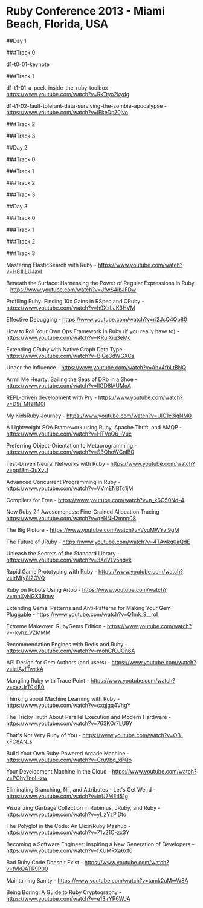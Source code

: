# Ruby Conference 2013 - Miami Beach, Florida, USA

##Day 1

###Track 0

  d1-t0-01-keynote

###Track 1

  d1-t1-01-a-peek-inside-the-ruby-toolbox -
  https://www.youtube.com/watch?v=RkTtyo2kydg

  d1-t1-02-fault-tolerant-data-surviving-the-zombie-apocalypse -
  https://www.youtube.com/watch?v=iEkeDp70jvo

###Track 2

###Track 3

##Day 2

###Track 0

###Track 1

###Track 2

###Track 3

##Day 3

###Track 0

###Track 1

###Track 2

###Track 3

Mastering ElasticSearch with Ruby - 
https://www.youtube.com/watch?v=H81IiLUJavI

Beneath the Surface: Harnessing the Power of Regular Expressions in Ruby - 
https://www.youtube.com/watch?v=JfwS4ibJFDw

Profiling Ruby: Finding 10x Gains in RSpec and CRuby - 
https://www.youtube.com/watch?v=h9XzLJK3HVM

Effective Debugging - 
https://www.youtube.com/watch?v=ri2JcQ4Qp80

How to Roll Your Own Ops Framework in Ruby (if you really have to) - 
https://www.youtube.com/watch?v=KRuIXiq3eMc

Extending CRuby with Native Graph Data Type - 
https://www.youtube.com/watch?v=BjGa3dWGXCs

Under the Influence - 
https://www.youtube.com/watch?v=Ahx4fbLtBNQ

Arrrr! Me Hearty: Sailing the Seas of DRb in a Shoe - 
https://www.youtube.com/watch?v=IlGD8lAUMoA

REPL-driven development with Pry - 
https://www.youtube.com/watch?v=D9j_Mf91M0I

My KidsRuby Journey - 
https://www.youtube.com/watch?v=UlG1c3igNM0

A Lightweight SOA Framework using Ruby, Apache Thrift, and AMQP -
https://www.youtube.com/watch?v=HTVoQ6_iVuc

Preferring Object-Orientation to Metaprogramming - 
https://www.youtube.com/watch?v=S3OhoWCnlB0

Test-Driven Neural Networks with Ruby - 
https://www.youtube.com/watch?v=ppf8m-3uXvU

Advanced Concurrent Programming in Ruby - 
https://www.youtube.com/watch?v=VVmENBTc1jM

Compilers for Free - 
https://www.youtube.com/watch?v=n_k6O50Nd-4

New Ruby 2.1 Awesomeness: Fine-Grained Allocation Tracing - 
https://www.youtube.com/watch?v=qzNNH2mnp08

The Big Picture - 
https://www.youtube.com/watch?v=VyuMWYzl9gM

The Future of JRuby - 
https://www.youtube.com/watch?v=4TAwkq0aQdE

Unleash the Secrets of the Standard Library - 
https://www.youtube.com/watch?v=3XdVLv5nqvk

Rapid Game Prototyping with Ruby - 
https://www.youtube.com/watch?v=irMfy8I2OVQ

Ruby on Robots Using Artoo - 
https://www.youtube.com/watch?v=mhXyNGX38mw


Extending Gems: Patterns and Anti-Patterns for Making Your Gem Pluggable - 
https://www.youtube.com/watch?v=Q1mk_9__roI

Extreme Makeover: RubyGems Edition - 
https://www.youtube.com/watch?v=-kyhz_VZMMM


Recommendation Engines with Redis and Ruby - 
https://www.youtube.com/watch?v=mohCfOJOn6A

API Design for Gem Authors (and users) - 
https://www.youtube.com/watch?v=ieiAyfTwekA

Mangling Ruby with Trace Point - 
https://www.youtube.com/watch?v=cxzUrT0slB0

Thinking about Machine Learning with Ruby - 
https://www.youtube.com/watch?v=cxqjgq4VhgY

The Tricky Truth About Parallel Execution and Modern Hardware - 
https://www.youtube.com/watch?v=763KOr7LU9Y

That's Not Very Ruby of You - 
https://www.youtube.com/watch?v=OB-xFC8AN_s

Build Your Own Ruby-Powered Arcade Machine - 
https://www.youtube.com/watch?v=Cru9bq_xPQo

Your Development Machine in the Cloud - 
https://www.youtube.com/watch?v=PChy7noL-zw

Eliminating Branching, Nil, and Attributes - Let's Get Weird - 
https://www.youtube.com/watch?v=inU7MEtI51g

Visualizing Garbage Collection in Rubinius, JRuby, and Ruby - 
https://www.youtube.com/watch?v=yl_zYzPiDto

The Polyglot in the Code: An Elixir/Ruby Mashup - 
https://www.youtube.com/watch?v=71v21C-zx3Y

Becoming a Software Engineer: Inspiring a New Generation of Developers - 
https://www.youtube.com/watch?v=fXUMRXa6xf0

Bad Ruby Code Doesn't Exist - 
https://www.youtube.com/watch?v=tVkQATR9P00

Maintaining Sanity - 
https://www.youtube.com/watch?v=tamk2uMwW8A

Being Boring: A Guide to Ruby Cryptography - 
https://www.youtube.com/watch?v=e13irYP6WJA
